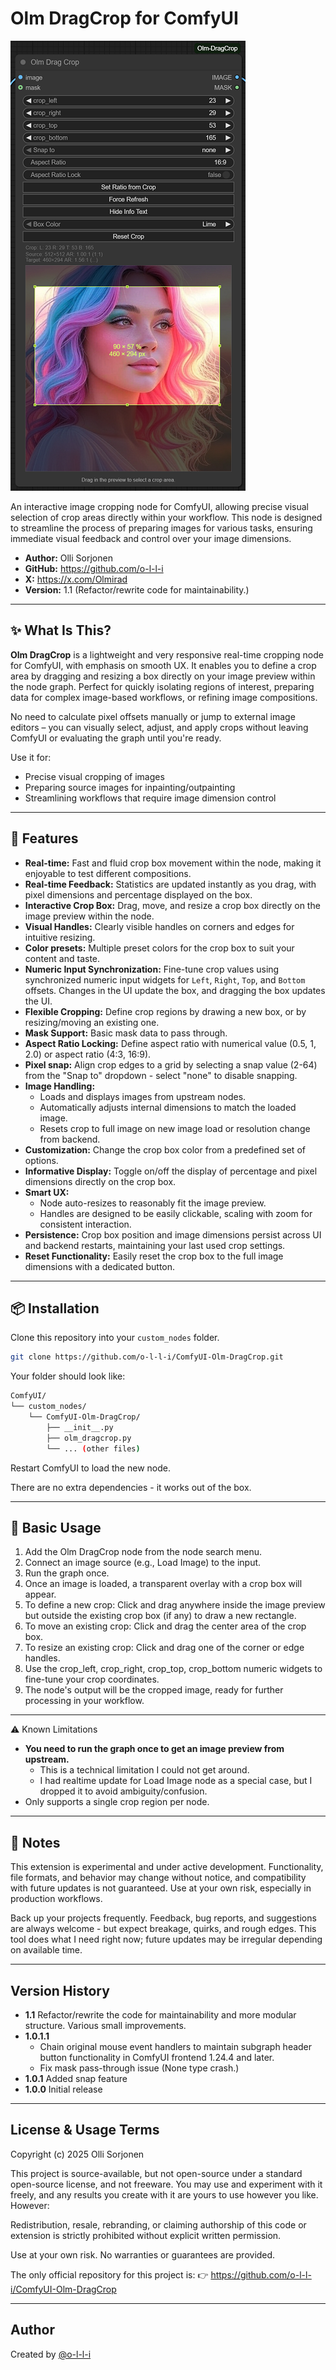 # Olm DragCrop for ComfyUI

![Olm DragDrop splash](./assets/olm_drag_crop_splash.png)

An interactive image cropping node for ComfyUI, allowing precise visual selection of crop areas directly within your workflow. This node is designed to streamline the process of preparing images for various tasks, ensuring immediate visual feedback and control over your image dimensions.

- **Author:** Olli Sorjonen
- **GitHub:** https://github.com/o-l-l-i
- **X:** https://x.com/Olmirad
- **Version:** 1.1 (Refactor/rewrite code for maintainability.)

---

## ✨ What Is This?

**Olm DragCrop** is a lightweight and very responsive real-time cropping node for ComfyUI, with emphasis on smooth UX. It enables you to define a crop area by dragging and resizing a box directly on your image preview within the node graph. Perfect for quickly isolating regions of interest, preparing data for complex image-based workflows, or refining image compositions.

No need to calculate pixel offsets manually or jump to external image editors – you can visually select, adjust, and apply crops without leaving ComfyUI or evaluating the graph until you're ready.

Use it for:
* Precise visual cropping of images
* Preparing source images for inpainting/outpainting
* Streamlining workflows that require image dimension control

---

## 🎨 Features
* **Real-time:** Fast and fluid crop box movement within the node, making it enjoyable to test different compositions.
* **Real-time Feedback:** Statistics are updated instantly as you drag, with pixel dimensions and percentage displayed on the box.
* **Interactive Crop Box:** Drag, move, and resize a crop box directly on the image preview within the node.
* **Visual Handles:** Clearly visible handles on corners and edges for intuitive resizing.
* **Color presets:** Multiple preset colors for the crop box to suit your content and taste.
* **Numeric Input Synchronization:** Fine-tune crop values using synchronized numeric input widgets for `Left`, `Right`, `Top`, and `Bottom` offsets. Changes in the UI update the box, and dragging the box updates the UI.
* **Flexible Cropping:** Define crop regions by drawing a new box, or by resizing/moving an existing one.
* **Mask Support:** Basic mask data to pass through.
* **Aspect Ratio Locking:** Define aspect ratio with numerical value (0.5, 1, 2.0) or aspect ratio (4:3, 16:9).
* **Pixel snap:** Align crop edges to a grid by selecting a snap value (2-64) from the "Snap to" dropdown - select "none" to disable snapping.
* **Image Handling:**
    * Loads and displays images from upstream nodes.
    * Automatically adjusts internal dimensions to match the loaded image.
    * Resets crop to full image on new image load or resolution change from backend.
* **Customization:** Change the crop box color from a predefined set of options.
* **Informative Display:** Toggle on/off the display of percentage and pixel dimensions directly on the crop box.
* **Smart UX:**
    * Node auto-resizes to reasonably fit the image preview.
    * Handles are designed to be easily clickable, scaling with zoom for consistent interaction.
* **Persistence:** Crop box position and image dimensions persist across UI and backend restarts, maintaining your last used crop settings.
* **Reset Functionality:** Easily reset the crop box to the full image dimensions with a dedicated button.

---

## 📦 Installation

Clone this repository into your `custom_nodes` folder.

```bash
git clone https://github.com/o-l-l-i/ComfyUI-Olm-DragCrop.git
```

Your folder should look like:

```bash
ComfyUI/
└── custom_nodes/
    └── ComfyUI-Olm-DragCrop/
        ├── __init__.py
        ├── olm_dragcrop.py
        └── ... (other files)
```

Restart ComfyUI to load the new node.

There are no extra dependencies - it works out of the box.

---

## 🧪 Basic Usage

1. Add the Olm DragCrop node from the node search menu.
2. Connect an image source (e.g., Load Image) to the input.
3. Run the graph once.
4. Once an image is loaded, a transparent overlay with a crop box will appear.
5. To define a new crop: Click and drag anywhere inside the image preview but outside the existing crop box (if any) to draw a new rectangle.
6. To move an existing crop: Click and drag the center area of the crop box.
7. To resize an existing crop: Click and drag one of the corner or edge handles.
8. Use the crop_left, crop_right, crop_top, crop_bottom numeric widgets to fine-tune your crop coordinates.
9. The node's output will be the cropped image, ready for further processing in your workflow.

---

⚠️ Known Limitations
- **You need to run the graph once to get an image preview from upstream.**
  - This is a technical limitation I could not get around.
  - I had realtime update for Load Image node as a special case, but I dropped it to avoid ambiguity/confusion.
- Only supports a single crop region per node.

---

## 💬 Notes

This extension is experimental and under active development. Functionality, file formats, and behavior may change without notice, and compatibility with future updates is not guaranteed. Use at your own risk, especially in production workflows.

Back up your projects frequently. Feedback, bug reports, and suggestions are always welcome - but expect breakage, quirks, and rough edges. This tool does what I need right now; future updates may be irregular depending on available time.

---

## Version History

- **1.1** Refactor/rewrite the code for maintainability and more modular structure. Various small improvements.
- **1.0.1.1**
  - Chain original mouse event handlers to maintain subgraph header button functionality in ComfyUI frontend 1.24.4 and later.
  - Fix mask pass-through issue (None type crash.)
- **1.0.1** Added snap feature
- **1.0.0** Initial release

---


## License & Usage Terms

Copyright (c) 2025 Olli Sorjonen

This project is source-available, but not open-source under a standard open-source license, and not freeware.
You may use and experiment with it freely, and any results you create with it are yours to use however you like.
However:

Redistribution, resale, rebranding, or claiming authorship of this code or extension is strictly prohibited without explicit written permission.

Use at your own risk. No warranties or guarantees are provided.

The only official repository for this project is: 👉 https://github.com/o-l-l-i/ComfyUI-Olm-DragCrop

---

## Author

Created by [@o-l-l-i](https://github.com/o-l-l-i)